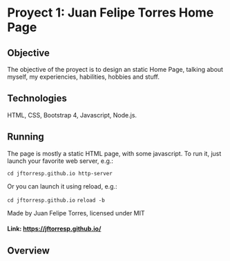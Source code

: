 # Proyect 1: Juan Felipe Torres Home Page
## Objective <br>
The objective of the proyect is to design an static Home Page, talking about myself, my experiencies, habilities, hobbies and stuff. <br>
## Technologies <br>
HTML, CSS, Bootstrap 4, Javascript, Node.js.
## Running

The page is mostly a static HTML page, with some javascript. To run it, just launch your favorite web server, e.g.:
 
 `cd jftorresp.github.io
  http-server`
 
 Or you can launch it using reload, e.g.:
 
 `cd jftorresp.github.io`
 `reload -b`
  
 Made by Juan Felipe Torres, licensed under MIT
 #### Link: https://jftorresp.github.io/

## Overview

